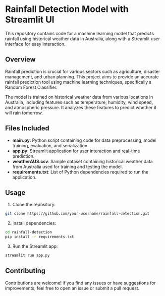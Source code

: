 # Rainfall Detection Model with Streamlit UI

This repository contains code for a machine learning model that predicts rainfall using historical weather data in Australia, along with a Streamlit user interface for easy interaction.

## Overview

Rainfall prediction is crucial for various sectors such as agriculture, disaster management, and urban planning. This project aims to provide an accurate rainfall prediction tool using machine learning techniques, specifically a Random Forest Classifier.

The model is trained on historical weather data from various locations in Australia, including features such as temperature, humidity, wind speed, and atmospheric pressure. It analyzes these features to predict whether it will rain tomorrow.

## Files Included

- **main.py**: Python script containing code for data preprocessing, model training, evaluation, and serialization.
- **app.py**: Streamlit application for user interaction and real-time prediction.
- **weatherAUS.csv**: Sample dataset containing historical weather data from Australia used for training and testing the model.
- **requirements.txt**: List of Python dependencies required to run the application.

## Usage

1. Clone the repository:

```bash
git clone https://github.com/your-username/rainfall-detection.git
```

2. Install dependencies:

```bash
cd rainfall-detection
pip install -r requirements.txt
```

3. Run the Streamlit app:

```bash
streamlit run app.py
```

## Contributing

Contributions are welcome! If you find any issues or have suggestions for improvements, feel free to open an issue or submit a pull request.

